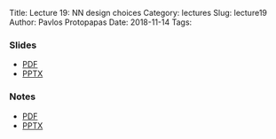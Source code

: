 Title: Lecture 19: NN design choices
Category: lectures
Slug: lecture19
Author: Pavlos Protopapas
Date: 2018-11-14
Tags:


### Slides

- [PDF]({attach}presentation/Lecture19_NNRegularization.pdf)
- [PPTX]({attach}presentation/Lecture19_NNRegularization.pptx)

### Notes
- [PDF]({attach}notes/Lecture19_Additional_Optimization.pdf)
- [PPTX]({attach}notes/Lecture19_Additional_Optimization.pptx)

<!-- %- [Examples]({filename}notebook/Lecture14_Notebook.ipynb) -->
